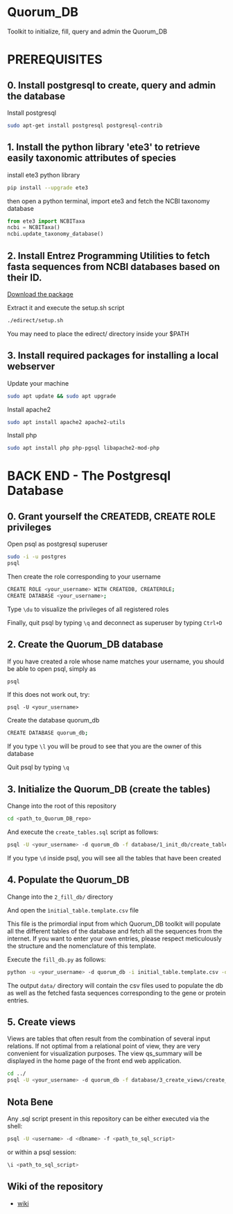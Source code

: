 Quorum_DB  
==============================

Toolkit to initialize, fill, query and admin the Quorum_DB


# PREREQUISITES

##  0. Install postgresql to create, query and admin the database

Install postgresql

```bash
sudo apt-get install postgresql postgresql-contrib
```

## 1. Install the python library 'ete3' to retrieve easily taxonomic attributes of species

install ete3 python library
```bash
pip install --upgrade ete3
```
then open a python terminal, import ete3 and fetch the NCBI taxonomy database

```python
from ete3 import NCBITaxa
ncbi = NCBITaxa()
ncbi.update_taxonomy_database()
```

## 2. Install Entrez Programming Utilities to fetch fasta sequences from NCBI databases based on their ID.

[Download the package](http://ftp.ncbi.nlm.nih.gov/entrez/entrezdirect/edirect.tar.gz)

Extract it and execute the setup.sh script

```bash
./edirect/setup.sh
````

You may need to place the edirect/ directory inside your $PATH

## 3. Install required packages for installing a local webserver

Update your machine

```bash
sudo apt update && sudo apt upgrade
```

Install apache2

```bash
sudo apt install apache2 apache2-utils
```

Install php

```bash
sudo apt install php php-pgsql libapache2-mod-php
```

# BACK END - The Postgresql Database

## 0. Grant yourself the CREATEDB, CREATE ROLE privileges

Open psql as postgresql superuser

```bash
sudo -i -u postgres
psql
```

Then create the role corresponding to your username

```bash
CREATE ROLE <your_username> WITH CREATEDB, CREATEROLE;
CREATE DATABASE <your_username>;
```

Type ```\du``` to visualize the privileges of all registered roles

Finally, quit psql by typing ```\q``` and deconnect as superuser by typing ```Ctrl+D```

## 2. Create the Quorum_DB database

If you have created a role whose name matches your username, you should be able to open psql, simply as

```bash
psql
```

If this does not work out, try:

```
psql -U <your_username>
```

Create the database quorum_db

```bash
CREATE DATABASE quorum_db;
```

If you type ```\l``` you will be proud to see that you are the owner of this database

Quit psql by typing ```\q```

## 3. Initialize the Quorum_DB (create the tables)

Change into the root of this repository

```bash
cd <path_to_Quorum_DB_repo>
```

And execute the ```create_tables.sql``` script as follows:

```bash
psql -U <your_username> -d quorum_db -f database/1_init_db/create_tables.sql
```

If you type ```\d``` inside psql, you will see all the tables that have been created

## 4. Populate the Quorum_DB

Change into the ```2_fill_db/``` directory

And open the ```ìnitial_table.template.csv``` file

This file is the primordial input from which Quorum_DB toolkit will populate all the different tables of the database and fetch all the sequences from the internet. If you want to enter your own entries, please respect meticulously the structure and the nomenclature of this template.

Execute the ```fill_db.py``` as follows:

```bash
python -u <your_username> -d quorum_db -i initial_table.template.csv -o ../../website/data
```

The output ```data/``` directory will contain the csv files used to populate the db as well as the fetched fasta sequences corresponding to the gene or protein entries.

## 5. Create views

Views are tables that often result from the combination of several input relations. If not optimal from a relational point of view, they are very convenient for visualization purposes. The view qs_summary will be displayed in the home page of the front end web application.

```bash
cd ../
psql -U <your_username> -d quorum_db -f database/3_create_views/create_views.sql
```


## Nota Bene

Any .sql script present in this repository can be either executed via the shell:

```bash
psql -U <username> -d <dbname> -f <path_to_sql_script>
```

or within a psql session:

```SQL
\i <path_to_sql_script>
```


## Wiki of the repository

* [wiki](https://github.com/charles-bernard/Quorum_DB/wiki)
